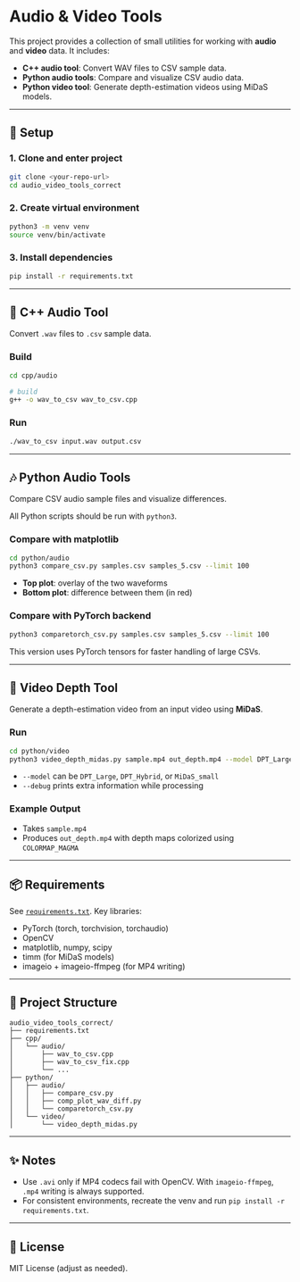 # Audio & Video Tools

This project provides a collection of small utilities for working with **audio** and **video** data.
It includes:

- **C++ audio tool**: Convert WAV files to CSV sample data.
- **Python audio tools**: Compare and visualize CSV audio data.
- **Python video tool**: Generate depth-estimation videos using MiDaS models.

---

## 🚀 Setup

### 1. Clone and enter project
```bash
git clone <your-repo-url>
cd audio_video_tools_correct
```

### 2. Create virtual environment
```bash
python3 -m venv venv
source venv/bin/activate
```

### 3. Install dependencies
```bash
pip install -r requirements.txt
```

---

## 🎵 C++ Audio Tool

Convert `.wav` files to `.csv` sample data.

### Build
```bash
cd cpp/audio

# build
g++ -o wav_to_csv wav_to_csv.cpp


```

### Run
```bash
./wav_to_csv input.wav output.csv
```

---

## 🎶 Python Audio Tools

Compare CSV audio sample files and visualize differences.

All Python scripts should be run with `python3`.

### Compare with matplotlib
```bash
cd python/audio
python3 compare_csv.py samples.csv samples_5.csv --limit 100
```

- **Top plot**: overlay of the two waveforms
- **Bottom plot**: difference between them (in red)

### Compare with PyTorch backend
```bash
python3 comparetorch_csv.py samples.csv samples_5.csv --limit 100
```

This version uses PyTorch tensors for faster handling of large CSVs.

---

## 🎥 Video Depth Tool

Generate a depth-estimation video from an input video using **MiDaS**.

### Run
```bash
cd python/video
python3 video_depth_midas.py sample.mp4 out_depth.mp4 --model DPT_Large --debug
```

- `--model` can be `DPT_Large`, `DPT_Hybrid`, or `MiDaS_small`
- `--debug` prints extra information while processing

### Example Output
- Takes `sample.mp4`
- Produces `out_depth.mp4` with depth maps colorized using `COLORMAP_MAGMA`

---

## 📦 Requirements
See [`requirements.txt`](requirements.txt). Key libraries:
- PyTorch (torch, torchvision, torchaudio)
- OpenCV
- matplotlib, numpy, scipy
- timm (for MiDaS models)
- imageio + imageio-ffmpeg (for MP4 writing)

---

## 📂 Project Structure
```
audio_video_tools_correct/
├── requirements.txt
├── cpp/
│   └── audio/
│       ├── wav_to_csv.cpp
│       ├── wav_to_csv_fix.cpp
│       └── ...
├── python/
│   ├── audio/
│   │   ├── compare_csv.py
│   │   ├── comp_plot_wav_diff.py
│   │   └── comparetorch_csv.py
│   └── video/
│       └── video_depth_midas.py
```

---

## ✨ Notes
- Use `.avi` only if MP4 codecs fail with OpenCV. With `imageio-ffmpeg`, `.mp4` writing is always supported.
- For consistent environments, recreate the venv and run `pip install -r requirements.txt`.

---

## 📜 License
MIT License (adjust as needed).
